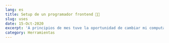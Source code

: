 ```yaml
---
lang: es
title: Setup de un programador frontend 👨‍💻
slug: uses
date: 15-Oct-2020
excerpt: 'A principios de mes tuve la oportunidad de cambiar mi computadora y decidi hacer una instalacion limpia de mi abmiente de trabajo para el desarrollo del frontend.'
category: Herramientas
---
```

